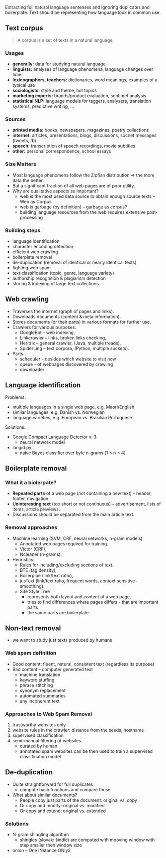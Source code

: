 Extracting full natural language sentenses and ignoring duplicates and boilerplate. Text should be representing how language look in common use.

## Text corpus

> A corpus is a set of texts in a natural language.

### Usages

- **generally:** data for studying natural language
- **linguists:** analyses of language phenomena, language changes over
time
- **lexicographers, teachers:** dictionaries, word meanings, examples of a
typical use
- **sociologists:** style and theme, hot topics
- **marketing experts:** brands/product evaluation, sentimet analysis
- **statistical NLP:** language models for taggers, analysers, translation
systems, predictive writing, ...

### Sources

- **printed media:** books, newspapers, magazines, poetry collections
- **internet:** articles, presentations, blogs, discussions, socnet messages
(tweets, fb)
- **speech:** transcription of speech recordings, movie subtitles
- **other:** personal correspondence, school essays

### Size Matters

- Most language phenomena follow the Zipfian distribution ⇒ the more data the better.
- But a significant fraction of all web pages are of poor utility.
- Why are qualitative aspects so important?
  - web is the most used data source to obtain enough source texts – Web as Corpus
  - web is garbage (by definition) – garbage as corpus?
  - building language resources from the web requires extensive post-processing

### Building steps

- language identification
- character encoding detection
- efficient web crawling
- boilerplate removal
- de-duplication (removal of identical or nearly identical texts)
- fighting web spam
- text classification (topic, genre, language variety)
- authorship recognition & plagiarism detection
- storing & indexing of large text collections

## Web crawling

- Traverses the internet (graph of pages and links).
- Downloads documents (content & meta information).
- Stores documents (or their parts) in various formats for further use.
- Crawlers for various purposes:
  - GoogleBot – web indexing,
  - Linkcrawler – links, broken links checking,
  - Heritrix – general crawler, (Java, multiple treads),
  - SpiderLing – text corpora, (Python, multiple sockets).
- Parts
  - scheduler - desides which website to visit now
  - queue - of webpages discovered by crawling
  - downloader

## Language identification

Problems:
- multiple languages in a single web page, e.g. Maori/English
- similar languages, e.g. Danish vs. Norwegian
- language varieties, e.g. European vs. Brasilian Portuguese

Solutions:
- Google Compact Language Detector v. 3
  - neural network model
- langid.py
  - naive Bayes classifier over byte n-grams (1 ≤ n ≤ 4)

## Boilerplate removal

### What it a biolerpate?

- **Repeated parts** of a web page (not containing a new text) – header, footer, navigation.
- **Uninteresting text** (too short or not continuous) – advertisement, lists of items, article previews.
- Discussions should be separated from the main article text.

### Removal approaches

- Machine learning (SVM, CRF, neural networks, n-gram models):
  - Annotated web pages required for training.
  - Victor (CRF),
  - Ncleaner (n-grams).
- Heuristics:
  - Rules for including/excluding sections of text.
  - BTE (tag density),
  - Boilerpipe (link/text ratio),
  - jusText (link/text ratio, frequent words, context sensitive – smoothing).
  - Site Style Tree
    - represents both layout and content of a web page.
    - tries to find differences where pages differs - that are important parts
    - the same parts are biolerplate  

## Non-text removal

- we want to study just texts produced by humans

### Web spam definition

- Good content: fluent, natural, consistent text (regardless its purpose)
- Bad content – computer generated text
  - machine translation
  - keyword stuffing
  - phrase stitching
  - synonym replacement
  - automated summaries
  - any incoherent text
  
### Approaches to Web Spam Removal

1. trustworthy websites only
2. website rules in the crawler: distance from the seeds, hostname
3. supervised classification
4. semi-manual filtering of websites
    - curated by human
    - annotated spam websites can be then used to train a supervised classification model

## De-duplication

- Quite straightforward for full duplicates
  - compute hash functions and compare those
- What about similar documents?
  - People copy just parts of the document: original vs. copy
  - Or copy and modify: original vs. modified
  - Or copy and extend: original vs. extended

### Solutions

- N-gram shingling algorithm
  - shingles (slovak: šindle) are computed with mooving window with step smaller then window size
- onion – One INstance ONly2
